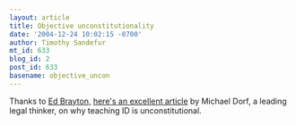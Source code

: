 ```yaml
---
layout: article
title: Objective unconstitutionality
date: '2004-12-24 10:02:15 -0700'
author: Timothy Sandefur
mt_id: 633
blog_id: 2
post_id: 633
basename: objective_uncon
---
```

Thanks to <a href="http://www.stcynic.com/blog/archives/2004/12/dorf_on_the_con.php">Ed Brayton,</a> <a href="http://writ.news.findlaw.com/dorf/20041222.html">here's an excellent article</a> by Michael Dorf, a leading legal thinker, on why teaching ID is unconstitutional.
